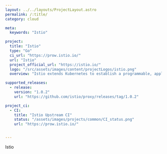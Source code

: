 ```yaml
---
layout: ../../layouts/ProjectLayout.astro
permalink: /:title/
category: cloud

meta:
  keywords: "Istio"

project:
  title: "Istio"
  type: "Go"
  ci_url: "https://prow.istio.io/"
  url: "Istio"
  project_official_url: "https://istio.io/"
  logo: "/src/assets/images/content/projectLogos/istio.png"
  overview: "Istio extends Kubernetes to establish a programmable, application-aware network using the powerful Envoy service proxy. Working with both Kubernetes and traditional workloads, Istio brings standard, universal traffic management, telemetry, and security to complex deployments."

supported_releases:
  - release:
    version: "1.0.2"
    url: "https://github.com/istio/proxy/releases/tag/1.0.2"

project_ci:
  - CI:
    title: "Istio Upstream CI"
    status: "/assets/images/projects/common/CI_status.png"
    url: "https://prow.istio.io/"


---
```


<p>Istio</p>

